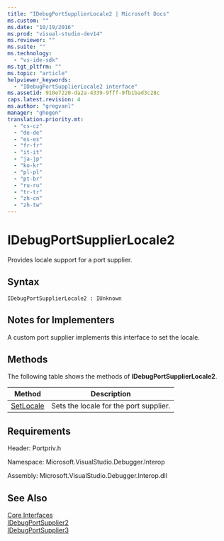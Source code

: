 ```yaml
---
title: "IDebugPortSupplierLocale2 | Microsoft Docs"
ms.custom: ""
ms.date: "10/19/2016"
ms.prod: "visual-studio-dev14"
ms.reviewer: ""
ms.suite: ""
ms.technology: 
  - "vs-ide-sdk"
ms.tgt_pltfrm: ""
ms.topic: "article"
helpviewer_keywords: 
  - "IDebugPortSupplierLocale2 interface"
ms.assetid: 910e7220-da2a-4339-9fff-9fb1bad3c28c
caps.latest.revision: 4
ms.author: "gregvanl"
manager: "ghogen"
translation.priority.mt: 
  - "cs-cz"
  - "de-de"
  - "es-es"
  - "fr-fr"
  - "it-it"
  - "ja-jp"
  - "ko-kr"
  - "pl-pl"
  - "pt-br"
  - "ru-ru"
  - "tr-tr"
  - "zh-cn"
  - "zh-tw"
---
```

# IDebugPortSupplierLocale2
Provides locale support for a port supplier.  
  
## Syntax  
  
```  
IDebugPortSupplierLocale2 : IUnknown  
```  
  
## Notes for Implementers  
 A custom port supplier implements this interface to set the locale.  
  
## Methods  
 The following table shows the methods of **IDebugPortSupplierLocale2**.  
  
|Method|Description|  
|------------|-----------------|  
|[SetLocale](../extensibility-debugger-reference/idebugportsupplierlocale2--setlocale.md)|Sets the locale for the port supplier.|  
  
## Requirements  
 Header: Portpriv.h  
  
 Namespace: Microsoft.VisualStudio.Debugger.Interop  
  
 Assembly: Microsoft.VisualStudio.Debugger.Interop.dll  
  
## See Also  
 [Core Interfaces](../extensibility-debugger-reference/core-interfaces.md)   
 [IDebugPortSupplier2](../extensibility-debugger-reference/idebugportsupplier2.md)   
 [IDebugPortSupplier3](../extensibility-debugger-reference/idebugportsupplier3.md)